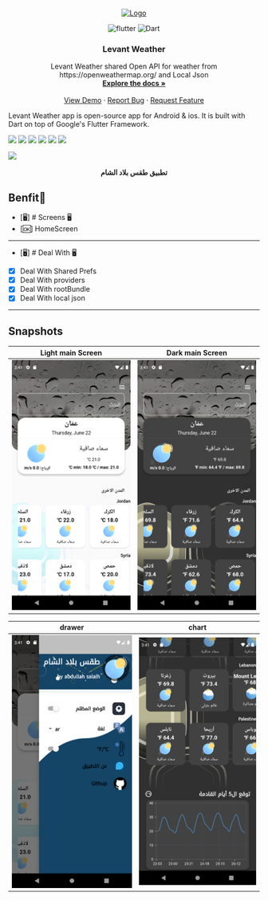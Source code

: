 
<br />
<div align="center">
  <a href="https://github.com/AbdullahAlSalah-SE">
    <img src="assets/quran.png" alt="Logo" width="100" height="100">
  </a>

![flutter](https://img.shields.io/badge/Flutter-Framework-green?logo=flutter)
![Dart](https://img.shields.io/badge/Dart-Language-blue?logo=dart)

<h3 align="center">Levant Weather</h3>

  <p align="center">
    Levant Weather shared Open API for weather from https://openweathermap.org/ and Local Json
    <br />
    <a href="https://github.com/AbdullahAlSalah-SE/levant-weather"><strong>Explore the docs »</strong></a>
    <br />
    <br />
    <a href="https://github.com/AbdullahAlSalah-SE/levant-weather">View Demo</a>
    ·
    <a href="https://github.com/AbdullahAlSalah-SE/levant-weather">Report Bug</a>
    ·
    <a href="https://github.com/AbdullahAlSalah-SE/levant-weather">Request Feature</a>
  </p>
</div>

Levant Weather app is open-source  app for Android & ios. It is built with Dart on top of Google's Flutter Framework.

<img height="50" src="https://user-images.githubusercontent.com/25181517/192108895-20dc3343-43e3-4a54-a90e-13a4abbc57b9.png"> <img height="50" src="https://user-images.githubusercontent.com/25181517/117269608-b7dcfb80-ae58-11eb-8e66-6cc8753553f0.png"> <img height="50" src="https://user-images.githubusercontent.com/25181517/121406611-a8246b80-c95e-11eb-9b11-b771486377f6.png"> <img height="50" src="https://user-images.githubusercontent.com/25181517/186884150-05e9ff6d-340e-4802-9533-2c3f02363ee3.png"> <img height="50" src="https://user-images.githubusercontent.com/25181517/186884152-ae609cca-8cf1-4175-8d60-1ce1fa078ca2.png"> <img height="50" src="https://user-images.githubusercontent.com/25181517/186884153-99edc188-e4aa-4c84-91b0-e2df260ebc33.png">




<p><img src="snapshot/covere.png" /></p>
<p align="center"><b>تطبيق طقس بلاد الشام</b></p>


## Benfit👻
- [🖥] # Screens 🖥
- [🆗]  HomeScreen
--------------------------------
- [🖥] # Deal With 🖥
- [x] Deal With Shared Prefs
- [x] Deal With providers
- [x] Deal With rootBundle
- [x] Deal With local json 

------------------------------

## Snapshots


| Light main Screen                                    |  Dark main Screen                      |
|------|-------------------------------------------|
|<img src="snapshot/light mod.png" width="400">| <img src="snapshot/dark mod.png" width="400"> |


| drawer                                       | chart                               |
|----------------------------------------------|----------------------------------------------|
| <img src="snapshot/drawer.png" width="400"> | <img src="snapshot/charts.png" width="400"> |